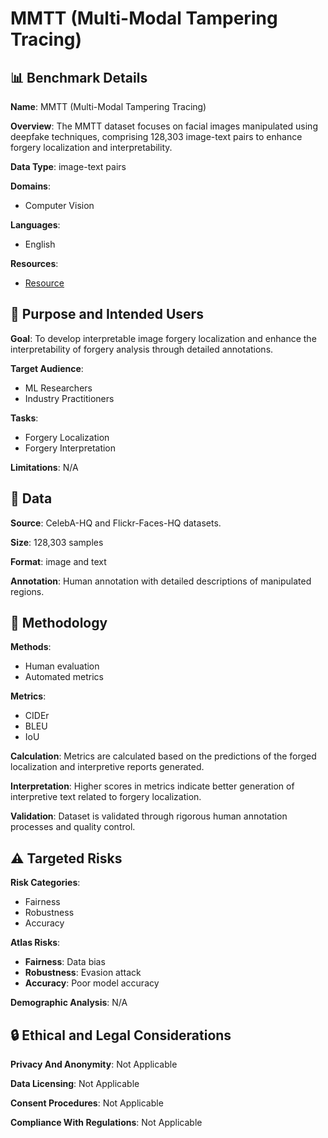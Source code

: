 # MMTT (Multi-Modal Tampering Tracing)

## 📊 Benchmark Details

**Name**: MMTT (Multi-Modal Tampering Tracing)

**Overview**: The MMTT dataset focuses on facial images manipulated using deepfake techniques, comprising 128,303 image-text pairs to enhance forgery localization and interpretability.

**Data Type**: image-text pairs

**Domains**:
- Computer Vision

**Languages**:
- English

**Resources**:
- [Resource](https://arxiv.org/abs/2412.19685)

## 🎯 Purpose and Intended Users

**Goal**: To develop interpretable image forgery localization and enhance the interpretability of forgery analysis through detailed annotations.

**Target Audience**:
- ML Researchers
- Industry Practitioners

**Tasks**:
- Forgery Localization
- Forgery Interpretation

**Limitations**: N/A

## 💾 Data

**Source**: CelebA-HQ and Flickr-Faces-HQ datasets.

**Size**: 128,303 samples

**Format**: image and text

**Annotation**: Human annotation with detailed descriptions of manipulated regions.

## 🔬 Methodology

**Methods**:
- Human evaluation
- Automated metrics

**Metrics**:
- CIDEr
- BLEU
- IoU

**Calculation**: Metrics are calculated based on the predictions of the forged localization and interpretive reports generated.

**Interpretation**: Higher scores in metrics indicate better generation of interpretive text related to forgery localization.

**Validation**: Dataset is validated through rigorous human annotation processes and quality control.

## ⚠️ Targeted Risks

**Risk Categories**:
- Fairness
- Robustness
- Accuracy

**Atlas Risks**:
- **Fairness**: Data bias
- **Robustness**: Evasion attack
- **Accuracy**: Poor model accuracy

**Demographic Analysis**: N/A

## 🔒 Ethical and Legal Considerations

**Privacy And Anonymity**: Not Applicable

**Data Licensing**: Not Applicable

**Consent Procedures**: Not Applicable

**Compliance With Regulations**: Not Applicable
